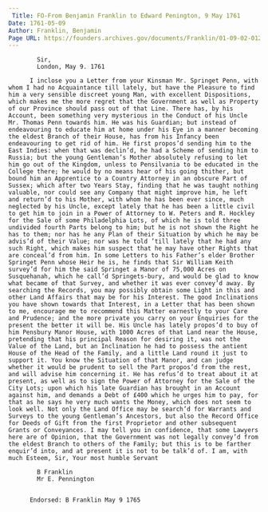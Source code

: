 ```yaml
---
 Title: FO-From Benjamin Franklin to Edward Penington, 9 May 1761
Date: 1761-05-09
Author: Franklin, Benjamin
Page URL: https://founders.archives.gov/documents/Franklin/01-09-02-0123
---
```


          
            Sir,
            London, May 9. 1761
          
          I inclose you a Letter from your Kinsman Mr. Springet Penn, with whom I had no Acquaintance till lately, but have the Pleasure to find him a very sensible discreet young Man, with excellent Dispositions, which makes me the more regret that the Government as well as Property of our Province should pass out of that Line. There has, by his Account, been something very mysterious in the Conduct of his Uncle Mr. Thomas Penn towards him. He was his Guardian; but instead of endeavouring to educate him at home under his Eye in a manner becoming the eldest Branch of their House, has from his Infancy been endeavouring to get rid of him. He first propos’d sending him to the East Indies: when that was declin’d, he had a Scheme of sending him to Russia; but the young Gentleman’s Mother absolutely refusing to let him go out of the Kingdom, unless to Pensilvania to be educated in the College there; he would by no means hear of his going thither, but bound him an Apprentice to a Country Attorney in an obscure Part of Sussex; which after two Years Stay, finding that he was taught nothing valuable, nor could see any Company that might improve him, he left and return’d to his Mother, with whom he has been ever since, much neglected by his Uncle, except lately that he has been a little civil to get him to join in a Power of Attorney to W. Peters and R. Hockley for the Sale of some Philadelphia Lots, of which he is told three undivided fourth Parts belong to him; but he is not shown the Right he has to them; nor has he any Plan of their Situation by which he may be advis’d of their Value; nor was he told ’till lately that he had any such Right, which makes him suspect that he may have other Rights that are conceal’d from him. In some Letters to his Father’s elder Brother Springet Penn whose Heir he is, he finds that Sir William Keith survey’d for him the said Springet a Manor of 75,000 Acres on Susquehanah, which he call’d Springets-bury, and would be glad to know what became of that Survey, and whether it was ever convey’d away. By searching the Records, you may possibly obtain some Light in this and other Land Affairs that may be for his Interest. The good Inclinations you have shown towards that Interest, in a Letter that has been shown to me, encourage me to recommend this Matter earnestly to your Care and Prudence; and the more private you carry on your Enquiries for the present the better it will be. His Uncle has lately propos’d to buy of him Pensbury Manor House, with 1000 Acres of that Land near the House, pretending that his principal Reason for desiring it, was not the Value of the Land, but an Inclination he had to possess the antient House of the Head of the Family, and a little Land round it just to support it. You know the Situation of that Manor, and can judge whether it would be prudent to sell the Part propos’d from the rest, and will advise him concerning it. He has refus’d to treat about it at present, as well as to sign the Power of Attorney for the Sale of the City Lots; upon which his late Guardian has brought in an Account against him, and demands a Debt of £400 which he urges him to pay, for that as he says he very much wants the Money, which does not seem to look well. Not only the Land Office may be search’d for Warrants and Surveys to the young Gentleman’s Ancestors, but also the Record Office for Deeds of Gift from the first Proprietor and other subsequent Grants or Conveyances. I may tell you in confidence, that some Lawyers here are of Opinion, that the Government was not legally convey’d from the eldest Branch to others of the Family; but this is to be farther enquir’d into, and at present it is not to be talk’d of. I am, with much Esteem, Sir, Your most humble Servant
          
            B Franklin
            Mr E. Pennington
          
         
          Endorsed: B Franklin May 9 1765
        
